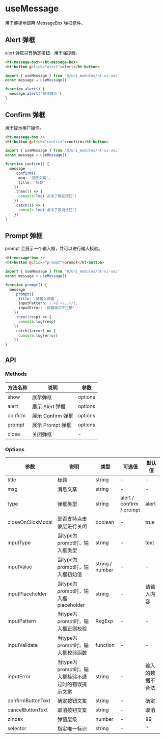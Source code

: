 # useMessage

用于便捷地调用 MessageBox 弹框组件。

## Alert 弹框

alert 弹框只有确定按钮，用于强提醒。

```html
<ht-message-box></ht-message-box>
<ht-button @click="alert">alert</ht-button>
```

```ts
import { useMessage } from '@/uni_modules/ht-ui-uni'
const message = useMessage()

function alert() {
  message.alert('操作成功')
}
```

## Confirm 弹框

用于提示用户操作。

```html
<ht-message-box />
<ht-button @click="confirm">confirm</ht-button>
```

```ts
import { useMessage } from '@/uni_modules/ht-ui-uni'
const message = useMessage()

function confirm() {
  message
    .confirm({
      msg: '提示文案',
      title: '标题'
    })
    .then(() => {
      console.log('点击了确定按钮')
    })
    .catch(() => {
      console.log('点击了取消按钮')
    })
}
```

## Prompt 弹框

prompt 会展示一个输入框，并可以进行输入校验。

```html
<ht-message-box />
<ht-button @click="prompt">prompt</ht-button>
```

```ts
import { useMessage } from '@/uni_modules/ht-ui-uni'
const message = useMessage()

function prompt() {
  message
    .prompt({
      title: '请输入邮箱',
      inputPattern: /.+@.+\..+/i,
      inputError: '邮箱格式不正确'
    })
    .then((resp) => {
      console.log(resp)
    })
    .catch((error) => {
      console.log(error)
    })
}
```

## API

### Methods

| 方法名称 | 说明           | 参数    |
|--------|----------------|---------|
| show   | 展示弹框       | options |
| alert  | 展示 Alert 弹框 | options |
| confirm| 展示 Confirm 弹框| options |
| prompt | 展示 Prompt 弹框| options |
| close  | 关闭弹框       | -       |

### Options

| 参数 | 说明 | 类型 | 可选值 | 默认值 |
|-----|------|------|--------|--------|
| title | 标题 | string | - | - |
| msg | 消息文案 | string | - | - |
| type | 弹框类型 | string | alert / confirm / prompt | alert |
| closeOnClickModal | 是否支持点击蒙层进行关闭 | boolean | - | true |
| inputType | 当type为prompt时，输入框类型 | string | - | text |
| inputValue | 当type为prompt时，输入框初始值 | string / number | - | - |
| inputPlaceholder | 当type为prompt时，输入框placeholder | string | - | 请输入内容 |
| inputPattern | 当type为prompt时，输入框正则校验 | RegExp | - | - |
| inputValidate | 当type为prompt时，输入框校验函数 | function | - | - |
| inputError | 当type为prompt时，输入框检验不通过时的错误提示文案 | string | - | 输入的数据不合法 |
| confirmButtonText | 确定按钮文案 | string | - | 确定 |
| cancelButtonText | 取消按钮文案 | string | - | 取消 |
| zIndex | 弹窗层级 | number | - | 99 |
| selector | 指定唯一标识 | string | - | '' |

